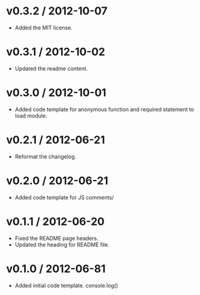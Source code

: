 
v0.3.2 / 2012-10-07 
==================

  * Added the MIT license.

v0.3.1 / 2012-10-02 
==================

  * Updated the readme content.

v0.3.0 / 2012-10-01 
==================

  * Added code template for anonymous function and required statement to load module.

v0.2.1 / 2012-06-21
==================

  * Reformat the changelog.

v0.2.0 / 2012-06-21
==================

  * Added code template for JS comments/

v0.1.1 / 2012-06-20
==================

  * Fixed the README page headers.
  * Updated the heading for README file.

v0.1.0 / 2012-06-81
==================
  
  * Added initial code template. console.log()
